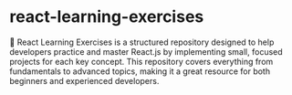# react-learning-exercises
🚀 React Learning Exercises is a structured repository designed to help developers practice and master React.js by implementing small, focused projects for each key concept. This repository covers everything from fundamentals to advanced topics, making it a great resource for both beginners and experienced developers.
